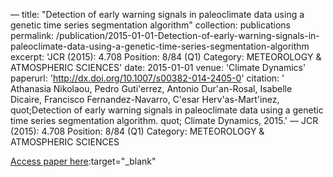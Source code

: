 —
title: "Detection of early warning signals in paleoclimate data using a genetic time series segmentation algorithm"
collection: publications
permalink: /publication/2015-01-01-Detection-of-early-warning-signals-in-paleoclimate-data-using-a-genetic-time-series-segmentation-algorithm
excerpt: 'JCR (2015): 4.708 Position: 8/84 (Q1) Category: METEOROLOGY &amp; ATMOSPHERIC SCIENCES'
date: 2015-01-01
venue: 'Climate Dynamics'
paperurl: 'http://dx.doi.org/10.1007/s00382-014-2405-0'
citation: ' Athanasia Nikolaou,  Pedro Guti&apos;errez,  Antonio Dur&apos;an-Rosal,  Isabelle Dicaire,  Francisco Fernandez-Navarro,  C&apos;esar Herv&apos;as-Mart&apos;inez,    quot;Detection of early warning signals in paleoclimate data using a genetic time series segmentation algorithm.   quot; Climate Dynamics, 2015.'
—
JCR (2015): 4.708 Position: 8/84 (Q1) Category: METEOROLOGY &amp; ATMOSPHERIC SCIENCES

[Access paper here](http://dx.doi.org/10.1007/s00382-014-2405-0):target="_blank"